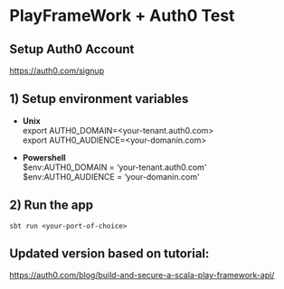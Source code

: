 # PlayFrameWork + Auth0 Test

## Setup Auth0 Account
https://auth0.com/signup

## 1) Setup environment variables

* **Unix**  
export AUTH0_DOMAIN=<your-tenant.auth0.com>  
export AUTH0_AUDIENCE=<your-domanin.com>  

* **Powershell**  
$env:AUTH0_DOMAIN = ‘your-tenant.auth0.com'  
$env:AUTH0_AUDIENCE = ‘your-domanin.com'  
   
## 2) Run the app

```console
sbt run <your-port-of-choice>
```

## Updated version based on tutorial:
https://auth0.com/blog/build-and-secure-a-scala-play-framework-api/